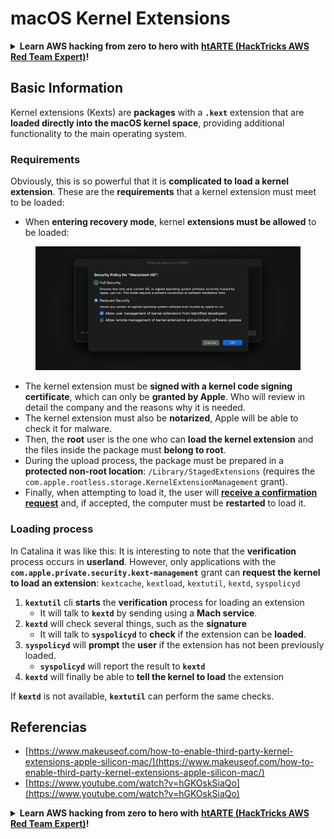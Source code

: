 # macOS Kernel Extensions

<details>

<summary><strong>Learn AWS hacking from zero to hero with</strong> <a href="https://training.hacktricks.xyz/courses/arte"><strong>htARTE (HackTricks AWS Red Team Expert)</strong></a><strong>!</strong></summary>

* ¿Trabajas en una **empresa de ciberseguridad**? ¿Quieres ver tu **empresa anunciada en HackTricks**? ¿O quieres tener acceso a la **última versión de PEASS o descargar HackTricks en PDF**? ¡Consulta los [**PLANES DE SUSCRIPCIÓN**](https://github.com/sponsors/carlospolop)!
* Descubre [**The PEASS Family**](https://opensea.io/collection/the-peass-family), nuestra colección exclusiva de [**NFTs**](https://opensea.io/collection/the-peass-family)
* Obtén el [**swag oficial de PEASS y HackTricks**](https://peass.creator-spring.com)
* **Únete al** [**💬**](https://emojipedia.org/speech-balloon/) **grupo de Discord** o al [**grupo de telegram**](https://t.me/peass) o **sígueme** en **Twitter** 🐦[**@carlospolopm**](https://twitter.com/hacktricks\_live).
* **Comparte tus trucos de hacking enviando PR a** [**hacktricks repo**](https://github.com/carlospolop/hacktricks) **y** [**hacktricks-cloud repo**](https://github.com/carlospolop/hacktricks-cloud).

</details>

## Basic Information

Kernel extensions (Kexts) are **packages** with a **`.kext`** extension that are **loaded directly into the macOS kernel space**, providing additional functionality to the main operating system.

### Requirements

Obviously, this is so powerful that it is **complicated to load a kernel extension**. These are the **requirements** that a kernel extension must meet to be loaded:

* When **entering recovery mode**, kernel **extensions must be allowed** to be loaded:

<figure><img src="../../../.gitbook/assets/image (2) (1) (1) (1) (1) (1) (1) (1) (1) (1) (1) (1) (1) (1) (1) (1) (1).png" alt=""><figcaption></figcaption></figure>

* The kernel extension must be **signed with a kernel code signing certificate**, which can only be **granted by Apple**. Who will review in detail the company and the reasons why it is needed.
* The kernel extension must also be **notarized**, Apple will be able to check it for malware.
* Then, the **root** user is the one who can **load the kernel extension** and the files inside the package must **belong to root**.
* During the upload process, the package must be prepared in a **protected non-root location**: `/Library/StagedExtensions` (requires the `com.apple.rootless.storage.KernelExtensionManagement` grant).
* Finally, when attempting to load it, the user will [**receive a confirmation request**](https://developer.apple.com/library/archive/technotes/tn2459/\_index.html) and, if accepted, the computer must be **restarted** to load it.

### Loading process

In Catalina it was like this: It is interesting to note that the **verification** process occurs in **userland**. However, only applications with the **`com.apple.private.security.kext-management`** grant can **request the kernel to load an extension**: `kextcache`, `kextload`, `kextutil`, `kextd`, `syspolicyd`

1. **`kextutil`** cli **starts** the **verification** process for loading an extension
   * It will talk to **`kextd`** by sending using a **Mach service**.
2. **`kextd`** will check several things, such as the **signature**
   * It will talk to **`syspolicyd`** to **check** if the extension can be **loaded**.
3. **`syspolicyd`** will **prompt** the **user** if the extension has not been previously loaded.
   * **`syspolicyd`** will report the result to **`kextd`**
4. **`kextd`** will finally be able to **tell the kernel to load** the extension

If **`kextd`** is not available, **`kextutil`** can perform the same checks.

## Referencias

* [https://www.makeuseof.com/how-to-enable-third-party-kernel-extensions-apple-silicon-mac/](https://www.makeuseof.com/how-to-enable-third-party-kernel-extensions-apple-silicon-mac/)
* [https://www.youtube.com/watch?v=hGKOskSiaQo](https://www.youtube.com/watch?v=hGKOskSiaQo)

<details>

<summary><strong>Learn AWS hacking from zero to hero with</strong> <a href="https://training.hacktricks.xyz/courses/arte"><strong>htARTE (HackTricks AWS Red Team Expert)</strong></a><strong>!</strong></summary>

* ¿Trabajas en una **empresa de ciberseguridad**? ¿Quieres ver tu **empresa anunciada en HackTricks**? ¿O quieres tener acceso a la **última versión de PEASS o descargar HackTricks en PDF**? ¡Consulta los [**PLANES DE SUSCRIPCIÓN**](https://github.com/sponsors/carlospolop)!
* Descubre [**The PEASS Family**](https://opensea.io/collection/the-peass-family), nuestra colección exclusiva de [**NFTs**](https://opensea.io/collection/the-peass-family)
* Obtén el [**swag oficial de PEASS y HackTricks**](https://peass.creator-spring.com)
* **Únete al** [**💬**](https://emojipedia.org/speech-balloon/) **grupo de Discord** o al [**grupo de telegram**](https://t.me/peass) o **sígueme** en **Twitter** 🐦[**@carlospolopm**](https://twitter.com/hacktricks\_live).
* **Comparte tus trucos de hacking enviando PR a** [**hacktricks repo**](https://github.com/carlospolop/hacktricks) **y** [**hacktricks-cloud repo**](https://github.com/carlospolop/hacktricks-cloud).

</details>
